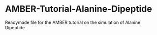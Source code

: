 # AMBER-Tutorial-Alanine-Dipeptide
Readymade file for the AMBER tutorial on the simulation of Alanine Dipeptide
